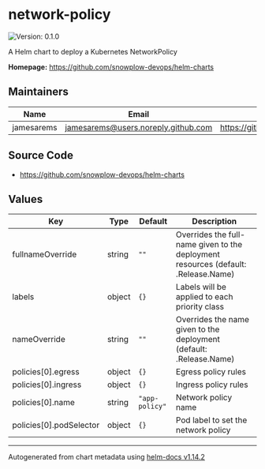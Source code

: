 # network-policy

![Version: 0.1.0](https://img.shields.io/badge/Version-0.1.0-informational?style=flat-square)

A Helm chart to deploy a Kubernetes NetworkPolicy

**Homepage:** <https://github.com/snowplow-devops/helm-charts>

## Maintainers

| Name | Email | Url |
| ---- | ------ | --- |
| jamesarems | <jamesarems@users.noreply.github.com> | <https://github.com/jamesarems> |

## Source Code

* <https://github.com/snowplow-devops/helm-charts>

## Values

| Key | Type | Default | Description |
|-----|------|---------|-------------|
| fullnameOverride | string | `""` | Overrides the full-name given to the deployment resources (default: .Release.Name) |
| labels | object | `{}` | Labels will be applied to each priority class |
| nameOverride | string | `""` | Overrides the name given to the deployment (default: .Release.Name) |
| policies[0].egress | object | `{}` | Egress policy rules |
| policies[0].ingress | object | `{}` | Ingress policy rules |
| policies[0].name | string | `"app-policy"` | Network policy name |
| policies[0].podSelector | object | `{}` | Pod label to set the network policy |

----------------------------------------------
Autogenerated from chart metadata using [helm-docs v1.14.2](https://github.com/norwoodj/helm-docs/releases/v1.14.2)
